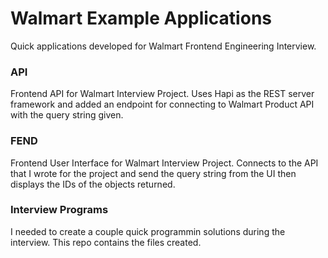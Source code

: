 # Walmart Example Applications
Quick applications developed for Walmart Frontend Engineering Interview. 


### API
Frontend API for Walmart Interview Project. Uses Hapi as the REST server framework and added an endpoint for connecting to Walmart Product API with the query string given.


### FEND
Frontend User Interface for Walmart Interview Project. Connects to the API that I wrote for the project and send the query string from the UI then displays the IDs of the objects returned.


### Interview Programs
I needed to create a couple quick programmin solutions during the interview. This repo contains the files created.
